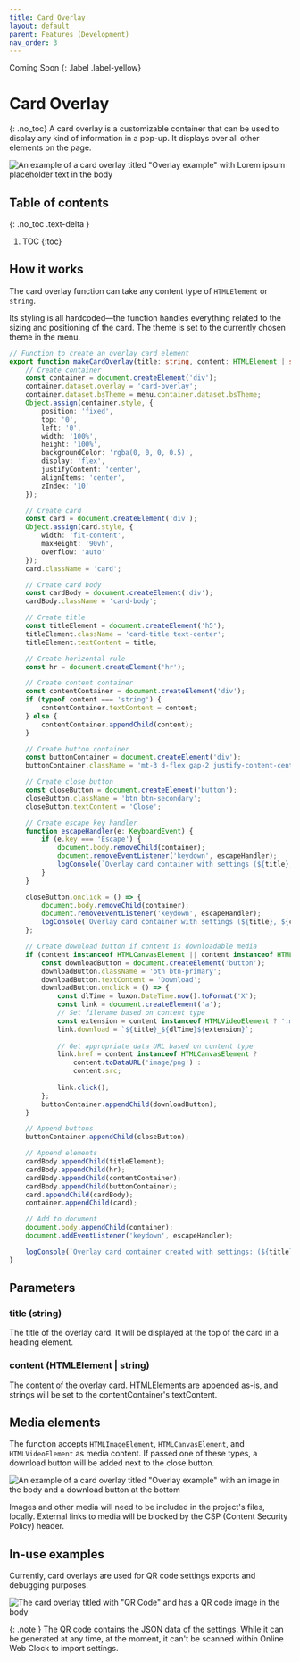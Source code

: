 ```yaml
---
title: Card Overlay
layout: default
parent: Features (Development)
nav_order: 3
---
```

Coming Soon
{: .label .label-yellow}
# Card Overlay
{: .no_toc}
A card overlay is a customizable container that can be used to display any kind of information in a pop-up. It displays over all other elements on the page.

![An example of a card overlay titled "Overlay example" with Lorem ipsum placeholder text in the body](/assets/images/docs-Development/cardoverlay/cardoverlay.png)

## Table of contents
{: .no_toc .text-delta }
1. TOC
{:toc}

## How it works
The card overlay function can take any content type of `HTMLElement` or `string`.

Its styling is all hardcoded—the function handles everything related to the sizing and positioning of the card. The theme is set to the currently chosen theme in the menu.

```ts
// Function to create an overlay card element
export function makeCardOverlay(title: string, content: HTMLElement | string): void {
    // Create container
    const container = document.createElement('div');
    container.dataset.overlay = 'card-overlay';
    container.dataset.bsTheme = menu.container.dataset.bsTheme;
    Object.assign(container.style, {
        position: 'fixed',
        top: '0',
        left: '0',
        width: '100%',
        height: '100%',
        backgroundColor: 'rgba(0, 0, 0, 0.5)',
        display: 'flex',
        justifyContent: 'center',
        alignItems: 'center',
        zIndex: '10'
    });

    // Create card
    const card = document.createElement('div');
    Object.assign(card.style, {
        width: 'fit-content',
        maxHeight: '90vh',
        overflow: 'auto'
    });
    card.className = 'card';

    // Create card body
    const cardBody = document.createElement('div');
    cardBody.className = 'card-body';

    // Create title
    const titleElement = document.createElement('h5');
    titleElement.className = 'card-title text-center';
    titleElement.textContent = title;

    // Create horizontal rule
    const hr = document.createElement('hr');

    // Create content container
    const contentContainer = document.createElement('div');
    if (typeof content === 'string') {
        contentContainer.textContent = content;
    } else {
        contentContainer.appendChild(content);
    }

    // Create button container
    const buttonContainer = document.createElement('div');
    buttonContainer.className = 'mt-3 d-flex gap-2 justify-content-center';

    // Create close button
    const closeButton = document.createElement('button');
    closeButton.className = 'btn btn-secondary';
    closeButton.textContent = 'Close';

    // Create escape key handler
    function escapeHandler(e: KeyboardEvent) {
        if (e.key === 'Escape') {
            document.body.removeChild(container);
            document.removeEventListener('keydown', escapeHandler);
            logConsole(`Overlay card container with settings (${title}, ${content}) removed`, 'info');
        }
    }

    closeButton.onclick = () => {
        document.body.removeChild(container);
        document.removeEventListener('keydown', escapeHandler);
        logConsole(`Overlay card container with settings (${title}, ${content}) removed`, 'info');
    };

    // Create download button if content is downloadable media
    if (content instanceof HTMLCanvasElement || content instanceof HTMLImageElement || content instanceof HTMLVideoElement) {
        const downloadButton = document.createElement('button');
        downloadButton.className = 'btn btn-primary';
        downloadButton.textContent = 'Download';
        downloadButton.onclick = () => {
            const dlTime = luxon.DateTime.now().toFormat('X');
            const link = document.createElement('a');
            // Set filename based on content type
            const extension = content instanceof HTMLVideoElement ? '.mp4' : '.png';
            link.download = `${title}_${dlTime}${extension}`;
            
            // Get appropriate data URL based on content type
            link.href = content instanceof HTMLCanvasElement ? 
                content.toDataURL('image/png') : 
                content.src;
                
            link.click();
        };
        buttonContainer.appendChild(downloadButton);
    }

    // Append buttons
    buttonContainer.appendChild(closeButton);

    // Append elements
    cardBody.appendChild(titleElement);
    cardBody.appendChild(hr);
    cardBody.appendChild(contentContainer);
    cardBody.appendChild(buttonContainer);
    card.appendChild(cardBody);
    container.appendChild(card);

    // Add to document
    document.body.appendChild(container);
    document.addEventListener('keydown', escapeHandler);

    logConsole(`Overlay card container created with settings: (${title}, ${content})`, 'info');
}
```

## Parameters
### title (string)
The title of the overlay card. It will be displayed at the top of the card in a heading element.

### content (HTMLElement | string)
The content of the overlay card. HTMLElements are appended as-is, and strings will be set to the contentContainer's textContent.

## Media elements
The function accepts `HTMLImageElement`, `HTMLCanvasElement`, and `HTMLVideoElement` as media content. If passed one of these types, a download button will be added next to the close button.

![An example of a card overlay titled "Overlay example" with an image in the body and a download button at the bottom](/assets/images/docs-Development/cardoverlay/cardoverlay-img.png)

Images and other media will need to be included in the project's files, locally. External links to media will be blocked by the CSP (Content Security Policy) header.

## In-use examples
Currently, card overlays are used for QR code settings exports and debugging purposes.

![The card overlay titled with "QR Code" and has a QR code image in the body](/assets/images/docs-Development/cardoverlay/cardoverlay-qr.png)

{: .note }
The QR code contains the JSON data of the settings. While it can be generated at any time, at the moment, it can't be scanned within Online Web Clock to import settings.


